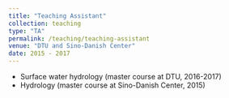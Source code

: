 ```yaml
---
title: "Teaching Assistant"
collection: teaching
type: "TA"
permalink: /teaching/teaching-assistant
venue: "DTU and Sino-Danish Center"
date: 2015 - 2017
---
```


* Surface water hydrology (master course at DTU, 2016-2017)
* Hydrology (master course at Sino-Danish Center, 2015)
